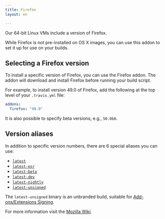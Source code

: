 ```yaml
---
title: Firefox
layout: en

---
```


Our 64-bit Linux VMs include a version of Firefox.

While Firefox is not pre-installed on OS X images, you can use this addon to set it up for use
on your builds.

## Selecting a Firefox version

To install a specific version of Firefox, you can use the Firefox addon. The addon will download and install Firefox before running your build script.

For example, to install version 49.0 of Firefox, add the following at the top level of your `.travis.yml` file:

```yaml
addons:
  firefox: "49.0"
```

It is also possible to specify beta versions; e.g., `50.0b6`.

## Version aliases

In addition to specific version numbers, there are 6 special aliases you can use:

- [`latest`](https://download.mozilla.org/?product=firefox-latest&os=linux64&lang=en-US)
- [`latest-esr`](https://download.mozilla.org/?product=firefox-esr-latest&os=linux64&lang=en-US)
- [`latest-beta`](https://download.mozilla.org/?product=firefox-beta-latest&os=linux64&lang=en-US)
- [`latest-dev`](https://download.mozilla.org/?product=firefox-aurora-latest&os=linux64&lang=en-US)
- [`latest-nightly`](https://download.mozilla.org/?product=firefox-nightly-latest&os=linux64&lang=en-US)
- [`latest-unsigned`](https://tools.taskcluster.net/index/artifacts/#gecko.v2.mozilla-release.latest.firefox/gecko.v2.mozilla-release.latest.firefox.linux64-add-on-devel/)

The `latest-unsigned` binary is an unbranded build, suitable for [Add-ons/Extensions Signing](https://wiki.mozilla.org/Addons/Extension_Signing#Unbranded_Builds).

For more information visit the [Mozilla Wiki](https://wiki.mozilla.org/Firefox/Channels#Developer_Edition_.28aka_Aurora.29).
